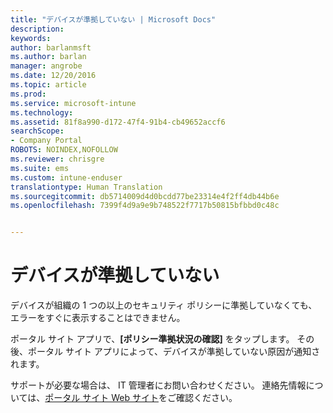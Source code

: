 ```yaml
---
title: "デバイスが準拠していない | Microsoft Docs"
description: 
keywords: 
author: barlanmsft
ms.author: barlan
manager: angrobe
ms.date: 12/20/2016
ms.topic: article
ms.prod: 
ms.service: microsoft-intune
ms.technology: 
ms.assetid: 81f8a990-d172-47f4-91b4-cb49652accf6
searchScope:
- Company Portal
ROBOTS: NOINDEX,NOFOLLOW
ms.reviewer: chrisgre
ms.suite: ems
ms.custom: intune-enduser
translationtype: Human Translation
ms.sourcegitcommit: db5714009d4d0bcdd77be23314e4f2ff4db44b6e
ms.openlocfilehash: 7399f4d9a9e9b748522f7717b50815bfbbd0c48c


---
```


# <a name="your-device-is-noncompliant"></a>デバイスが準拠していない

デバイスが組織の 1 つの以上のセキュリティ ポリシーに準拠していなくても、エラーをすぐに表示することはできません。  

ポータル サイト アプリで、**[ポリシー準拠状況の確認]** をタップします。 その後、ポータル サイト アプリによって、デバイスが準拠していない原因が通知されます。 

サポートが必要な場合は、 IT 管理者にお問い合わせください。 連絡先情報については、[ポータル サイト Web サイト](http://portal.manage.microsoft.com)をご確認ください。



<!--HONumber=Dec16_HO3-->


